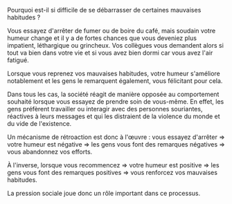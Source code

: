 Pourquoi est-il si difficile de se débarrasser de certaines mauvaises habitudes ?

Vous essayez d'arrêter de fumer ou de boire du café, mais soudain votre humeur change et il y a de fortes chances que vous deveniez plus impatient, léthargique ou grincheux. Vos collègues vous demandent alors si tout va bien dans votre vie et si vous avez bien dormi car vous avez l'air fatigué.

Lorsque vous reprenez vos mauvaises habitudes, votre humeur s'améliore notablement et les gens le remarquent également, vous félicitant pour cela.

Dans tous les cas, la société réagit de manière opposée au comportement souhaité lorsque vous essayez de prendre soin de vous-même. En effet, les gens préfèrent travailler ou interagir avec des personnes souriantes, réactives à leurs messages et qui les distraient de la violence du monde et du vide de l'existence.

Un mécanisme de rétroaction est donc à l'œuvre : vous essayez d'arrêter => votre humeur est négative => les gens vous font des remarques négatives => vous abandonnez vos efforts.

À l'inverse, lorsque vous recommencez => votre humeur est positive => les gens vous font des remarques positives => vous renforcez vos mauvaises habitudes.

La pression sociale joue donc un rôle important dans ce processus.
